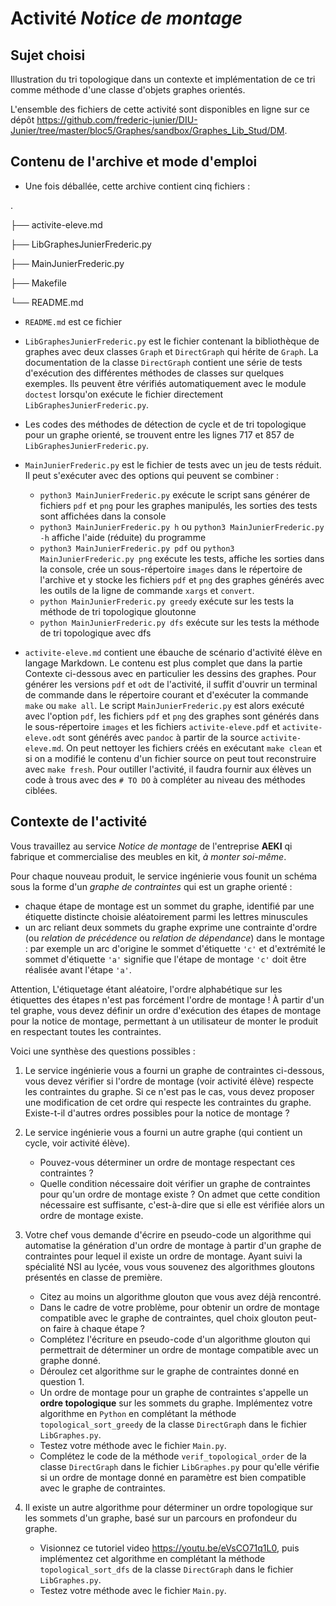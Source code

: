 # Activité _Notice de montage_



## Sujet choisi

Illustration du tri topologique dans un contexte et implémentation de ce tri comme méthode d'une classe d'objets graphes orientés.

L'ensemble des fichiers de cette activité sont disponibles en ligne sur ce dépôt <https://github.com/frederic-junier/DIU-Junier/tree/master/bloc5/Graphes/sandbox/Graphes_Lib_Stud/DM>.

## Contenu de l'archive et mode d'emploi

* Une fois déballée, cette archive contient cinq fichiers :

.

├── activite-eleve.md

├── LibGraphesJunierFrederic.py

├── MainJunierFrederic.py

├── Makefile

└── README.md

* `README.md` est ce fichier
* `LibGraphesJunierFrederic.py` est le fichier contenant la bibliothèque de graphes avec deux classes `Graph` et `DirectGraph` qui hérite de `Graph`. La documentation de la classe `DirectGraph` contient une série de tests d'exécution des différentes méthodes de classes sur quelques exemples. Ils peuvent être vérifiés automatiquement avec le module `doctest` lorsqu'on exécute le fichier directement `LibGraphesJunierFrederic.py`. 
* Les codes des méthodes de détection de cycle et de tri topologique pour un graphe orienté, se trouvent entre les lignes 717 et 857 de `LibGraphesJunierFrederic.py`.
* `MainJunierFrederic.py` est le fichier de tests avec un jeu de tests réduit. Il peut s'exécuter avec des options qui peuvent se combiner :
  * `python3 MainJunierFrederic.py` exécute le script sans générer de fichiers `pdf` et `png` pour les graphes manipulés, les sorties des tests sont affichées dans la console
  * `python3 MainJunierFrederic.py h` ou `python3 MainJunierFrederic.py -h` affiche l'aide (réduite) du programme
  * `python3 MainJunierFrederic.py pdf` ou `python3 MainJunierFrederic.py png` exécute les tests, affiche les sorties dans la console, 
  crée un sous-répertoire `images` dans le répertoire de l'archive et y stocke les fichiers `pdf` et `png` des graphes générés avec les outils de la ligne de commande `xargs` et `convert`.
  * `python MainJunierFrederic.py greedy` exécute sur les  tests la méthode de tri topologique gloutonne
  * `python MainJunierFrederic.py dfs` exécute sur les  tests la méthode de tri topologique avec dfs

* `activite-eleve.md` contient une ébauche de scénario d'activité élève en langage Markdown. Le contenu est plus complet que dans la partie Contexte ci-dessous avec en particulier les dessins des graphes.  Pour générer les versions `pdf` et `odt` de l'activité, il suffit d'ouvrir un terminal de commande dans le répertoire courant et  d'exécuter la commande `make` ou `make all`. Le script `MainJunierFrederic.py` est alors exécuté avec l'option `pdf`, les fichiers `pdf` et `png` des graphes  sont générés dans le sous-répertoire `images` et les fichiers `activite-eleve.pdf` et `activite-eleve.odt` sont générés avec `pandoc` à partir de la source `activite-eleve.md`. On peut nettoyer   les fichiers créés en exécutant `make clean` et si on a modifié le contenu d'un fichier source on peut tout reconstruire avec `make fresh`. Pour outiller l'activité, il faudra fournir aux élèves un code à trous avec des `# TO DO` à compléter au niveau des  méthodes ciblées.


## Contexte de l'activité


Vous travaillez au service _Notice de montage_ de l'entreprise  __AEKI__ qi fabrique et commercialise des meubles en kit, _à monter soi-même_.

Pour chaque nouveau produit, le service ingénierie vous founit un schéma sous la forme d'un _graphe de contraintes_ qui est un graphe orienté :
*  chaque étape de montage  est un sommet du graphe, identifié par une étiquette distincte choisie aléatoirement  parmi les  lettres minuscules 
*  un arc reliant deux sommets du graphe exprime une contrainte d'ordre (ou _relation de précédence_ ou _relation de dépendance_) dans le montage  : par exemple un arc d'origine  le sommet d'étiquette `'c'` et d'extrémité le sommet d'étiquette  `'a'`  signifie que  l'étape de montage `'c'` doit être réalisée avant l'étape `'a'`.
  
Attention, L'étiquetage étant aléatoire, l'ordre alphabétique sur les étiquettes des étapes n'est pas forcément l'ordre de montage !
À partir d'un tel graphe, vous devez définir un ordre d'exécution des étapes de montage pour la notice de montage, permettant à un utilisateur de monter le produit en respectant toutes les contraintes.

Voici une synthèse des questions possibles :


1. Le service ingénierie vous a fourni un graphe de contraintes ci-dessous, vous devez vérifier si l'ordre de montage (voir activité élève)  respecte  les contraintes du graphe. 
Si ce n'est pas le cas, vous devez proposer une modification de  cet ordre qui  respecte les contraintes du graphe. 
Existe-t-il d'autres ordres possibles pour la notice de montage ?

2. Le service ingénierie vous a fourni un autre graphe (qui contient un cycle, voir activité élève). 

    * Pouvez-vous déterminer un ordre de montage respectant ces contraintes ?
    * Quelle condition nécessaire doit vérifier un graphe de contraintes pour qu'un ordre de montage existe ? 
    On admet que cette condition nécessaire est suffisante, c'est-à-dire que si elle est vérifiée alors un ordre de montage existe.

3. Votre chef vous demande d'écrire en pseudo-code  un algorithme qui automatise la génération d'un ordre de montage 
à partir d'un graphe de contraintes pour lequel il existe un ordre de montage.
Ayant suivi la spécialité NSI au lycée, vous vous souvenez des algorithmes gloutons présentés en classe de première.

   * Citez au moins un algorithme glouton que vous avez déjà rencontré.
   * Dans le cadre de votre problème, pour obtenir un ordre de montage compatible avec le graphe de contraintes, quel choix  glouton peut-on faire à chaque étape ?
   * Complétez l'écriture en pseudo-code d'un algorithme glouton qui permettrait de déterminer un ordre de montage compatible avec un graphe donné.
   * Déroulez cet algorithme sur le graphe de contraintes donné en question 1.
   * Un ordre de montage pour un graphe de contraintes s'appelle un __ordre topologique__ sur les sommets du graphe.
    Implémentez votre algorithme en `Python` en complétant la méthode `topological_sort_greedy` de la classe `DirectGraph` dans le  fichier `LibGraphes.py`.
   * Testez votre méthode avec le fichier `Main.py`.
   * Complétez le code de la  méthode `verif_topological_order`  de la classe `DirectGraph` dans le  fichier `LibGraphes.py` 
   pour qu'elle vérifie si un ordre de montage donné en paramètre est bien compatible avec le graphe de contraintes.

4. Il existe un autre algorithme pour déterminer un ordre topologique sur les sommets d'un graphe, basé sur un parcours en profondeur du graphe. 
   * Visionnez ce tutoriel video <https://youtu.be/eVsCO71q1L0>, puis implémentez cet algorithme en complétant la méthode `topological_sort_dfs` de la classe `DirectGraph` dans le  fichier `LibGraphes.py`.
   * Testez votre méthode avec le fichier `Main.py`. 
